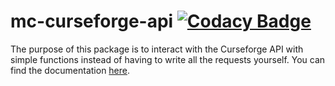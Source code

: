 # mc-curseforge-api [![Codacy Badge](https://api.codacy.com/project/badge/Grade/229792d8c6484b99b47313081248b2fd)](https://www.codacy.com/manual/Mondanzo/mcCurseforgeAPI?utm_source=github.com&amp;utm_medium=referral&amp;utm_content=Mondanzo/mcCurseforgeAPI&amp;utm_campaign=Badge_Grade)
The purpose of this package is to interact with the Curseforge API with simple functions instead of having to write all the requests yourself.
You can find the documentation [here](https://mondanzo.github.io/mcCurseforgeAPI/index.html).
